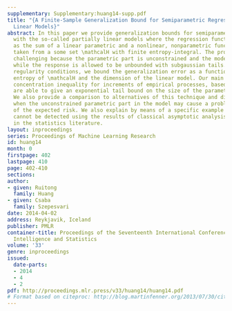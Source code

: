 ```yaml
---
supplementary: Supplementary:huang14-supp.pdf
title: "{A Finite-Sample Generalization Bound for Semiparametric Regression: Partially
  Linear Models}"
abstract: In this paper we provide generalization bounds for semiparametric regression
  with the so-called partially linear models where the regression function is written
  as the sum of a linear parametric and a nonlinear, nonparametric function, the latter
  taken from a some set \mathcalH with finite entropy-integral. The problem is technically
  challenging because the parametric part is unconstrained and the model is underdetermined,
  while the response is allowed to be unbounded with subgaussian tails. Under natural
  regularity conditions, we bound the generalization error as a function of the metric
  entropy of \mathcalH and the dimension of the linear model. Our main tool is a ratio-type
  concentration inequality for increments of empirical processes, based on which we
  are able to give an exponential tail bound on the size of the parametric component.
  We also provide a comparison to alternatives of this technique and discuss why and
  when the unconstrained parametric part in the model may cause a problem in terms
  of the expected risk. We also explain by means of a specific example why this problem
  cannot be detected using the results of classical asymptotic analysis often seen
  in the statistics literature.
layout: inproceedings
series: Proceedings of Machine Learning Research
id: huang14
month: 0
firstpage: 402
lastpage: 410
page: 402-410
sections: 
author:
- given: Ruitong
  family: Huang
- given: Csaba
  family: Szepesvari
date: 2014-04-02
address: Reykjavik, Iceland
publisher: PMLR
container-title: Proceedings of the Seventeenth International Conference on Artificial
  Intelligence and Statistics
volume: '33'
genre: inproceedings
issued:
  date-parts:
  - 2014
  - 4
  - 2
pdf: http://proceedings.mlr.press/v33/huang14/huang14.pdf
# Format based on citeproc: http://blog.martinfenner.org/2013/07/30/citeproc-yaml-for-bibliographies/
---
```

